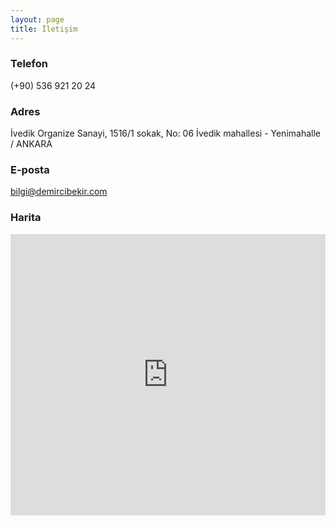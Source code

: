 ```yaml
---
layout: page
title: İletişim
---
```

### Telefon
(+90) 536 921 20 24

### Adres
İvedik Organize Sanayi, 1516/1 sokak, No: 06 İvedik mahallesi - Yenimahalle / ANKARA

### E-posta
bilgi@demircibekir.com

### Harita
<iframe width="100%" height="450" frameborder="0" style="border:0" src="https://www.google.com/maps/embed?pb=!1m18!1m12!1m3!1d1528.2447801839132!2d32.76436265800032!3d39.997510994854025!2m3!1f0!2f0!3f0!3m2!1i1024!2i768!4f13.1!3m3!1m2!1s0x0%3A0x0!2zMznCsDU5JzUxLjAiTiAzMsKwNDUnNTUuNyJF!5e0!3m2!1str!2str!4v1517754529094" width="600" height="450" frameborder="0" style="border:0" allowfullscreen></iframe>
